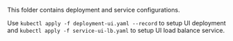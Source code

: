 This folder contains deployment and service configurations.

Use `kubectl apply -f deployment-ui.yaml --record` to setup UI deployment and `kubectl apply -f service-ui-lb.yaml` to setup UI load balance service.

